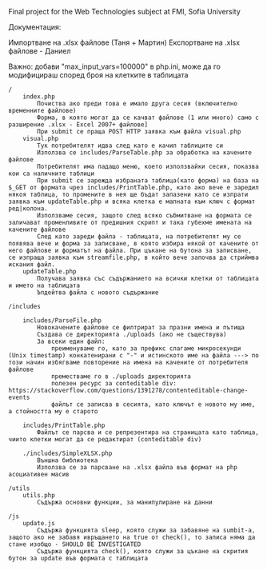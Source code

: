 Final project for the Web Technologies subject at FMI, Sofia University

Документация:

Импортване на .xlsx файлове (Таня + Мартин) Експортване на .xlsx файлове - Даниел

Важно: добави "max_input_vars=100000" в php.ini, може да го модифицираш според броя на клетките в таблицата

    /
        index.php
            Почиства ако преди това е имало друга сесия (включително временните файлове)
            Форма, в която могат да се качват файлове (1 или много) само с разширение .xlsx - Excel 2007+ файлове]
            При submit се праща POST HTTP заявка към файла visual.php
        visual.php
            Тук потребителят идва след като е качил таблиците си
            Използва се includes/ParseTable.php за обработка на качените файлове
            Потребителят има падащо меню, което използвайки сесия, показва кои са наличните таблици
            При submit се зарежда избраната таблица(като форма) на база на $_GET от формата чрез includes/PrintTable.php, като ако вече е заредил някоя таблица, то промените в нея ще бъдат запазени като се изпрати заявка към updateTable.php и всяка клетка е мапната към ключ с формат ред|колона.
            Използваме сесия, защото след всяко събмитване на формата се заличават променливите от предишния скрипт и така губехме имената на качените файлове
            След като зареди файла - таблицата, на потребителят му се появява вече и форма за записване, в която избира някой от качените от него файлове и форматът на файла. При цъкане на бутона за записване, се изпраща заявка към streamfile.php, в който вече започва да стриймва искания файл.
        updateTable.php
            Получава заявка със съдържанието на всички клетки от таблицата и името на таблицата
            Ъпдейтва файла с новото съдържание

    /includes

        includes/ParseFile.php
            Новокачените файлове се филтрират за празни имена и пътища
            Създава се директорията ./uploads (ако не съществува)
            За всеки един файл:
                преименуваме го, като за префикс слагаме микросекунди (Unix timestamp) конкатенирани с "-" и истинското име на файла ---> по този начин избягваме повторение на имена на качените от потребителя файлове
                преместваме го в ./uploads директорията
                полезен ресурс за conteditable div: https://stackoverflow.com/questions/1391278/contenteditable-change-events
                файлът се записва в сесията, като ключът е новото му име, а стойността му е старото

        includes/PrintTable.php
            Файлът се парсва и се репрезентира на страницата като таблица, чиито клетки могат да се редактират (conteditable div)

        ./includes/SimpleXLSX.php
            Външна библиотека
            Използва се за парсване на .xlsx файла във формат на php асоциативен масив

    /utils
        utils.php
            Съдържа основни функции, за манипулиране на данни

    /js
        update.js
            Съдържа функцията sleep, която служи за забавяне на sumbit-a, защото ако не забавя ивръщането на true от check(), то записа няма да стане изобщо - SHOULD BE INVESTIGATED
            Съдържа функцията check(), която служи за цъкане на скрития бутон за update във формата с таблицата

